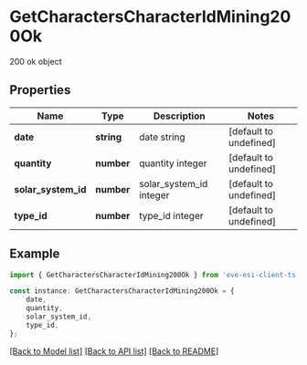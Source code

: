# GetCharactersCharacterIdMining200Ok

200 ok object

## Properties

Name | Type | Description | Notes
------------ | ------------- | ------------- | -------------
**date** | **string** | date string | [default to undefined]
**quantity** | **number** | quantity integer | [default to undefined]
**solar_system_id** | **number** | solar_system_id integer | [default to undefined]
**type_id** | **number** | type_id integer | [default to undefined]

## Example

```typescript
import { GetCharactersCharacterIdMining200Ok } from 'eve-esi-client-ts';

const instance: GetCharactersCharacterIdMining200Ok = {
    date,
    quantity,
    solar_system_id,
    type_id,
};
```

[[Back to Model list]](../README.md#documentation-for-models) [[Back to API list]](../README.md#documentation-for-api-endpoints) [[Back to README]](../README.md)
